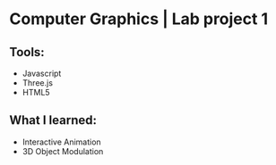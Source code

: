 # Computer Graphics | Lab project 1

## Tools:
- Javascript
- Three.js
- HTML5

## What I learned:
- Interactive Animation
- 3D Object Modulation
